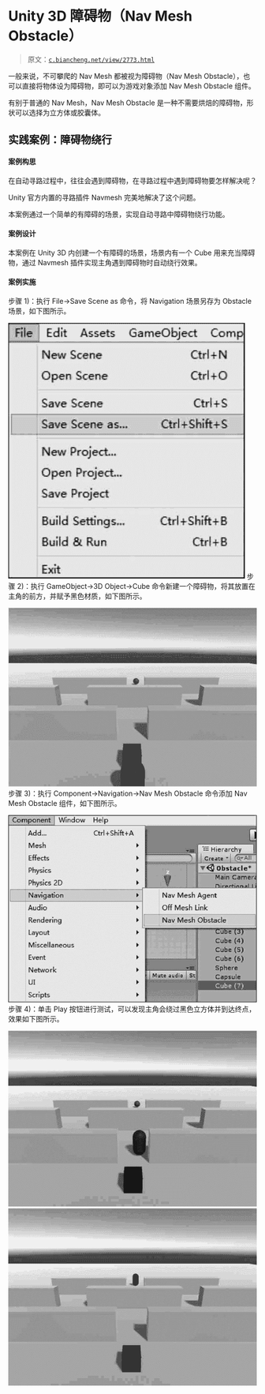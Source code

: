 # Unity 3D 障碍物（Nav Mesh Obstacle）

> 原文：[`c.biancheng.net/view/2773.html`](http://c.biancheng.net/view/2773.html)

一般来说，不可攀爬的 Nav Mesh 都被视为障碍物（Nav Mesh Obstacle），也可以直接将物体设为障碍物，即可以为游戏对象添加 Nav Mesh Obstacle 组件。

有别于普通的 Nav Mesh，Nav Mesh Obstacle 是一种不需要烘焙的障碍物，形状可以选择为立方体或胶囊体。

## 实践案例：障碍物绕行

#### 案例构思

在自动寻路过程中，往往会遇到障碍物，在寻路过程中遇到障碍物要怎样解决呢？

Unity 官方内置的寻路插件 Navmesh 完美地解决了这个问题。

本案例通过一个简单的有障碍的场景，实现自动寻路中障碍物绕行功能。

#### 案例设计

本案例在 Unity 3D 内创建一个有障碍的场景，场景内有一个 Cube 用来充当障碍物，通过 Navmesh 插件实现主角遇到障碍物时自动绕行效果。

#### 案例实施

步骤 1)：执行 File→Save Scene as 命令，将 Navigation 场景另存为 Obstacle 场景，如下图所示。

![将场景另存为新场景](img/02e1d4e3dd3210abd503aed76ac5e47c.png)
步骤 2)：执行 GameObject→3D Object→Cube 命令新建一个障碍物，将其放置在主角的前方，并赋予黑色材质，如下图所示。

![新建障碍物](img/b69a9ff1ac3264195cb975caa738a8f5.png)
步骤 3)：执行 Component→Navigation→Nav Mesh Obstacle 命令添加 Nav Mesh Obstacle 组件，如下图所示。

![添加 Nav Mesh Obstacle 组件](img/c9a39114b6619e6ec81359da3b4651c4.png)
步骤 4)：单击 Play 按钮进行测试，可以发现主角会绕过黑色立方体并到达终点，效果如下图所示。

![主角绕过障碍物](img/fee3fb53f0617acb5666ad4ffcd71aaf.png)
![主角到达终点](img/a04105647c27cbfae06288ae531a50c9.png)